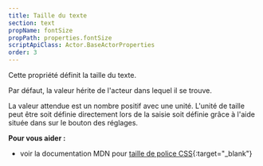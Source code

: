 ```yaml
---
title: Taille du texte
section: text
propName: fontSize
propPath: properties.fontSize
scriptApiClass: Actor.BaseActorProperties
order: 3
---
```

Cette propriété définit la taille du texte.

Par défaut, la valeur hérite de l'acteur dans lequel il se trouve.

La valeur attendue est un nombre positif avec une unité.
L'unité de taille peut être soit définie directement lors de la saisie soit définie grâce à l'aide située dans sur le bouton des réglages.

**Pour vous aider :**
- voir la documentation MDN pour [taille de police CSS](https://developer.mozilla.org/fr/docs/Web/CSS/font-size){:target="_blank"}
